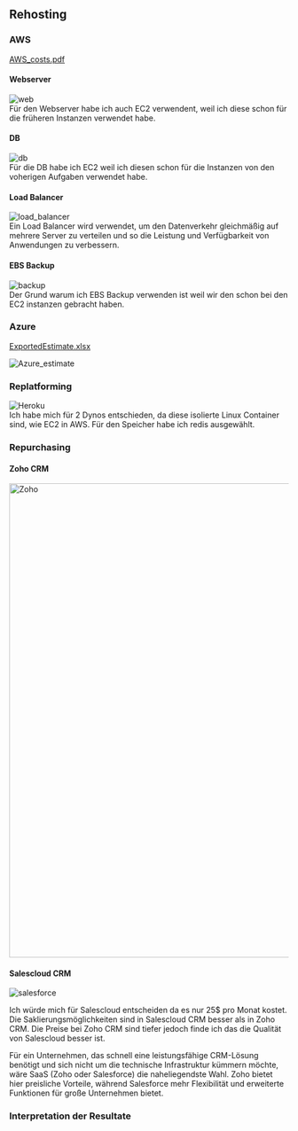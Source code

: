 ## Rehosting

### AWS
[AWS_costs.pdf](https://github.com/user-attachments/files/17190232/AWS_costs.pdf)

#### Webserver
![web](https://github.com/user-attachments/assets/cbbc5c70-0186-4ca2-8c5d-3763e101740f)
<br>
Für den Webserver habe ich auch EC2 verwendent, weil ich diese schon für die früheren Instanzen verwendet habe.

#### DB
![db](https://github.com/user-attachments/assets/dc7f6ff6-4702-4d85-b434-7ab8969d6878)
<br>
Für die DB habe ich EC2 weil ich diesen schon für die Instanzen von den voherigen Aufgaben verwendet habe. 

#### Load Balancer
![load_balancer](https://github.com/user-attachments/assets/a7c9d187-62c1-4256-a29c-ca62f06cc0b2)
<br>
Ein Load Balancer wird verwendet, um den Datenverkehr gleichmäßig auf mehrere Server zu verteilen und so die Leistung und Verfügbarkeit von Anwendungen zu verbessern.
#### EBS Backup
![backup](https://github.com/user-attachments/assets/9a6cc20e-fe70-4306-bf88-bc7c8eba928b)
<br>
Der Grund warum ich EBS Backup verwenden ist weil wir den schon bei den EC2 instanzen gebracht haben.

### Azure
[ExportedEstimate.xlsx](https://github.com/user-attachments/files/17190240/ExportedEstimate.xlsx)

![Azure_estimate](https://github.com/user-attachments/assets/9d488ce7-f34e-4a15-973f-692c2f19c391)

### Replatforming
![Heroku](https://github.com/user-attachments/assets/58406299-36c2-4b69-9b80-190478758e41)
<br>
Ich habe mich für 2 Dynos entschieden, da diese isolierte Linux Container sind, wie EC2 in AWS. Für den Speicher habe ich redis ausgewählt.

### Repurchasing
#### Zoho CRM
<img width="856" alt="Zoho" src="https://github.com/user-attachments/assets/6273436d-2d7d-4b30-a2c0-842991c6aec8">

#### Salescloud CRM
![salesforce](https://github.com/user-attachments/assets/b9330466-73df-4223-a5ca-eed180d0190a)

Ich würde mich für Salescloud entscheiden da es nur 25$ pro Monat kostet. Die Saklierungsmöglichkeiten sind in Salescloud CRM besser als in Zoho CRM. Die Preise bei Zoho CRM sind tiefer jedoch finde ich das die Qualität von Salescloud besser ist.

Für ein Unternehmen, das schnell eine leistungsfähige CRM-Lösung benötigt und sich nicht um die technische Infrastruktur kümmern möchte, wäre SaaS (Zoho oder Salesforce) die naheliegendste Wahl. Zoho bietet hier preisliche Vorteile, während Salesforce mehr Flexibilität und erweiterte Funktionen für große Unternehmen bietet.

### Interpretation der Resultate


